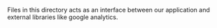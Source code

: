 Files in this directory acts as an interface between our application and external libraries like google analytics.